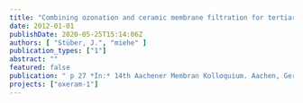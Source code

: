 ```yaml
---
title: "Combining ozonation and ceramic membrane filtration for tertiary treatment."
date: 2012-01-01
publishDate: 2020-05-25T15:14:06Z
authors: [ "Stüber, J.", "miehe" ]
publication_types: ["1"]
abstract: ""
featured: false
publication: " p 27 *In:* 14th Aachener Membran Kolloquium. Aachen, Germany. 7-8 November 2012"
projects: ["oxeram-1"]
---
```


